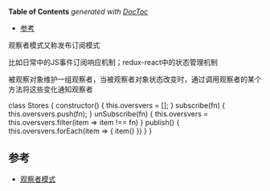 <!-- START doctoc generated TOC please keep comment here to allow auto update -->
<!-- DON'T EDIT THIS SECTION, INSTEAD RE-RUN doctoc TO UPDATE -->
**Table of Contents**  *generated with [DocToc](https://github.com/thlorenz/doctoc)*

- [参考](#%E5%8F%82%E8%80%83)

<!-- END doctoc generated TOC please keep comment here to allow auto update -->

观察者模式又称发布订阅模式

比如日常中的JS事件订阅响应机制；redux-react中的状态管理机制

被观察对象维护一组观察者，当被观察者对象状态改变时，通过调用观察者的某个方法将这些变化通知观察者

class Stores {
    constructor() {
        this.oversvers = [];
    }
    subscribe(fn) {
        this.oversvers.push(fn);
    }
    unSubscribe(fn) {
        this.oversvers = this.oversvers.filter(item => item !== fn)
    }
    publish() {
        this.oversvers.forEach(item => {
            item()
        })
    }
}

## 参考
- [观察者模式](https://www.cnblogs.com/gradolabs/p/4786782.html)